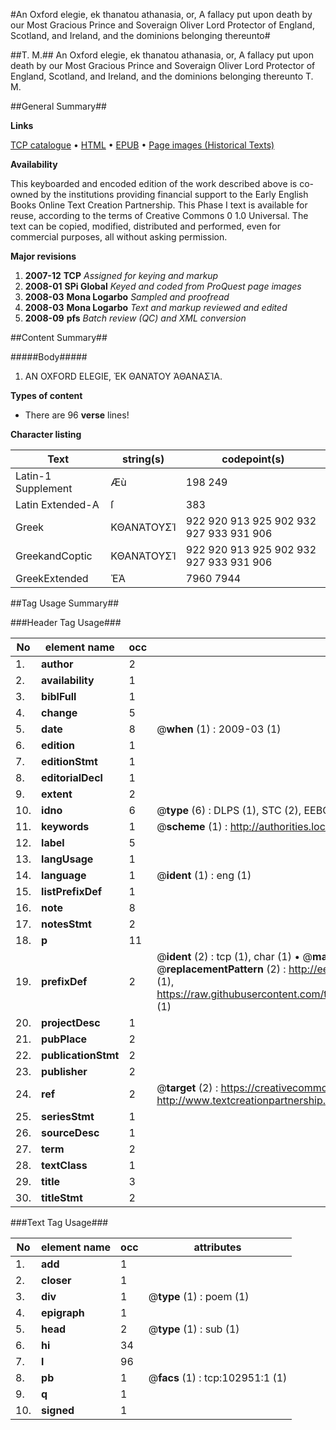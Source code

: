 #An Oxford elegie, ek thanatou athanasia, or, A fallacy put upon death by our Most Gracious Prince and Soveraign Oliver Lord Protector of England, Scotland, and Ireland, and the dominions belonging thereunto#

##T. M.##
An Oxford elegie, ek thanatou athanasia, or, A fallacy put upon death by our Most Gracious Prince and Soveraign Oliver Lord Protector of England, Scotland, and Ireland, and the dominions belonging thereunto
T. M.

##General Summary##

**Links**

[TCP catalogue](http://www.ota.ox.ac.uk/tcp/)  • 
[HTML](http://tei.it.ox.ac.uk/tcp/Texts-HTML/free/A52/A52106.html)  • 
[EPUB](http://tei.it.ox.ac.uk/tcp/Texts-EPUB/free/A52/A52106.epub) • 
[Page images (Historical Texts)](https://data.historicaltexts.jisc.ac.uk/view?pubId=eebo-14923637e&pageId=eebo-14923637e-102951-1)

**Availability**

This keyboarded and encoded edition of the
	       work described above is co-owned by the institutions
	       providing financial support to the Early English Books
	       Online Text Creation Partnership. This Phase I text is
	       available for reuse, according to the terms of Creative
	       Commons 0 1.0 Universal. The text can be copied,
	       modified, distributed and performed, even for
	       commercial purposes, all without asking permission.

**Major revisions**

1. __2007-12__ __TCP__ *Assigned for keying and markup*
1. __2008-01__ __SPi Global__ *Keyed and coded from ProQuest page images*
1. __2008-03__ __Mona Logarbo__ *Sampled and proofread*
1. __2008-03__ __Mona Logarbo__ *Text and markup reviewed and edited*
1. __2008-09__ __pfs__ *Batch review (QC) and XML conversion*

##Content Summary##

#####Body#####

1. AN OXFORD ELEGIE, ἘΚ ΘΑΝΆΤΟΥ ἈΘΑΝΑΣΊΑ.

**Types of content**

  * There are 96 **verse** lines!

**Character listing**


|Text|string(s)|codepoint(s)|
|---|---|---|
|Latin-1 Supplement|Æù|198 249|
|Latin Extended-A|ſ|383|
|Greek|ΚΘΑΝΆΤΟΥΣΊ|922 920 913 925 902 932 927 933 931 906|
|GreekandCoptic|ΚΘΑΝΆΤΟΥΣΊ|922 920 913 925 902 932 927 933 931 906|
|GreekExtended|ἘἈ|7960 7944|

##Tag Usage Summary##

###Header Tag Usage###

|No|element name|occ|attributes|
|---|---|---|---|
|1.|__author__|2||
|2.|__availability__|1||
|3.|__biblFull__|1||
|4.|__change__|5||
|5.|__date__|8| @__when__ (1) : 2009-03 (1)|
|6.|__edition__|1||
|7.|__editionStmt__|1||
|8.|__editorialDecl__|1||
|9.|__extent__|2||
|10.|__idno__|6| @__type__ (6) : DLPS (1), STC (2), EEBO-CITATION (1), OCLC (1), VID (1)|
|11.|__keywords__|1| @__scheme__ (1) : http://authorities.loc.gov/ (1)|
|12.|__label__|5||
|13.|__langUsage__|1||
|14.|__language__|1| @__ident__ (1) : eng (1)|
|15.|__listPrefixDef__|1||
|16.|__note__|8||
|17.|__notesStmt__|2||
|18.|__p__|11||
|19.|__prefixDef__|2| @__ident__ (2) : tcp (1), char (1)  •  @__matchPattern__ (2) : ([0-9\-]+):([0-9IVX]+) (1), (.+) (1)  •  @__replacementPattern__ (2) : http://eebo.chadwyck.com/downloadtiff?vid=$1&page=$2 (1), https://raw.githubusercontent.com/textcreationpartnership/Texts/master/tcpchars.xml#$1 (1)|
|20.|__projectDesc__|1||
|21.|__pubPlace__|2||
|22.|__publicationStmt__|2||
|23.|__publisher__|2||
|24.|__ref__|2| @__target__ (2) : https://creativecommons.org/publicdomain/zero/1.0/ (1), http://www.textcreationpartnership.org/docs/. (1)|
|25.|__seriesStmt__|1||
|26.|__sourceDesc__|1||
|27.|__term__|2||
|28.|__textClass__|1||
|29.|__title__|3||
|30.|__titleStmt__|2||


###Text Tag Usage###

|No|element name|occ|attributes|
|---|---|---|---|
|1.|__add__|1||
|2.|__closer__|1||
|3.|__div__|1| @__type__ (1) : poem (1)|
|4.|__epigraph__|1||
|5.|__head__|2| @__type__ (1) : sub (1)|
|6.|__hi__|34||
|7.|__l__|96||
|8.|__pb__|1| @__facs__ (1) : tcp:102951:1 (1)|
|9.|__q__|1||
|10.|__signed__|1||
